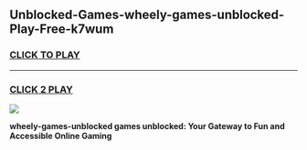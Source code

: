 
## Unblocked-Games-wheely-games-unblocked-Play-Free-k7wum
<h3>
<a href="https://premium76.site?title=wheely-games-unblocked&ref=23A">CLICK TO PLAY</a></h3>
<hr>

<h3>
<a href="https://premium76.site?title=wheely-games-unblocked&ref=23A">CLICK 2 PLAY</a>
  
</h3>

<a href="https://premium76.site?title=wheely-games-unblocked&ref=23A"><img src="https://clearcache.store/games.png"></a>


**wheely-games-unblocked games unblocked: Your Gateway to Fun and Accessible Online Gaming**
